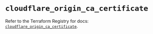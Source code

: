 # `cloudflare_origin_ca_certificate`

Refer to the Terraform Registry for docs: [`cloudflare_origin_ca_certificate`](https://registry.terraform.io/providers/cloudflare/cloudflare/4.30.0/docs/resources/origin_ca_certificate).

